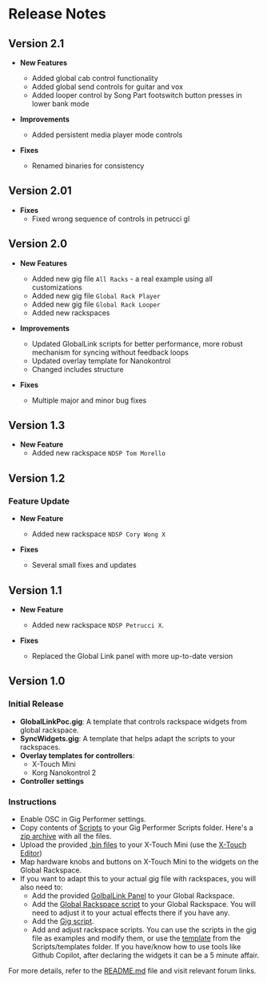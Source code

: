 <!-- markdownlint-disable MD007 -->
<!-- markdownlint-disable MD033 -->
<!-- markdownlint-disable MD024 -->
# Release Notes

## Version 2.1

- **New Features**
  - Added global cab control functionality
  - Added global send controls for guitar and vox
  - Added looper control by Song Part footswitch button presses in lower bank mode

- **Improvements**
  - Added persistent media player mode controls

- **Fixes**
  - Renamed binaries for consistency

## Version 2.01

- **Fixes**
  - Fixed wrong sequence of controls in petrucci gl

## Version 2.0

- **New Features**
  - Added new gig file `All Racks` - a real example using all customizations
  - Added new gig file `Global Rack Player`
  - Added new gig file `Global Rack Looper`
  - Added new rackspaces

- **Improvements**
  - Updated GlobalLink scripts for better performance, more robust mechanism for syncing without feedback loops
  - Updated overlay template for Nanokontrol
  - Changed includes structure

- **Fixes**
  - Multiple major and minor bug fixes

## Version 1.3

- **New Feature**
  - Added new rackspace `NDSP Tom Morello`

## Version 1.2

### Feature Update

- **New Feature**
  - Added new rackspace `NDSP Cory Wong X`

- **Fixes**
  - Several small fixes and updates

## Version 1.1

- **New Feature**
  - Added new rackspace `NDSP Petrucci X`.

- **Fixes**
  - Replaced the Global Link panel with more up-to-date version

## Version 1.0

### Initial Release

- **GlobalLinkPoc.gig**: A template that controls rackspace widgets from global rackspace.
- **SyncWidgets.gig**: A template that helps adapt the scripts to your rackspaces.
- **Overlay templates for controllers**:
  - X-Touch Mini
  - Korg Nanokontrol 2
- **Controller settings**

### Instructions

- Enable OSC in Gig Performer settings.
- Copy contents of [Scripts](Scripts/) to your Gig Performer Scripts folder. Here's a [zip archive](bin/globallink_scripts.zip) with all the files.
- Upload the provided [.bin files](Controllers/Settings/X-Touch%20Mini) to your X-Touch Mini (use the [X-Touch Editor](https://www.behringer.com/product.html?modelCode=0808-AAF))
- Map hardware knobs and buttons on X-Touch Mini to the widgets on the Global Rackspace.
- If you want to adapt this to your actual gig file with rackspaces, you will also need to:
  - Add the provided [GolbalLink Panel](bin/globallink_panel.zip) to your Global Rackspace.
  - Add the [Global Rackspace script](Scripts/gl_global_rack.gpscript) to your Global Rackspace. You will need to adjust it to your actual effects there if you have any.
  - Add the [Gig script](Scripts/gl_gig.gpscript).
  - Add and adjust rackspace scripts. You can use the scripts in the gig file as examples and modify them, or use the [template](Scripts/templates/gl_rs_template.gpscript) from the Scripts/templates folder. If you have/know how to use tools like Github Copilot, after declaring the widgets it can be a 5 minute affair.

For more details, refer to the [README.md](README.md) file and visit relevant forum links.
